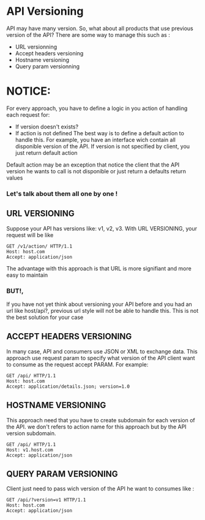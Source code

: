 # API Versioning
API may have many version. So, what about all products that use previous version of the API?
There are some way to manage this such as :

  - URL versionning
  - Accept headers versioning
  - Hostname versioning
  - Query param versionning
# NOTICE:
For every approach, you have to define a logic in you action of handling each request for:

   - If version doesn't exists?
   - If action is not defined
The best way is to define a default action to handle this. For example, you have an interface wich contain all disponible version of the API. If version is not specified by client, you just return default action

Default action may be an exception that notice the client that the API version he wants to call is not disponible or just return a defaults return values

### Let's talk about them all one by one !

## URL VERSIONING
Suppose your API has versions like: v1, v2, v3. With URL VERSIONING, your request will be like
```
GET /v1/action/ HTTP/1.1
Host: host.com
Accept: application/json
```
The advantage with this approach is that URL is more signifiant and more easy to maintain
### BUT!, 
If you have not yet think about versioning your API before and you had an url like host/api?, previous url style will not be able to handle this. This is not the best solution for your case

## ACCEPT HEADERS VERSIONING
In many case, API and consumers use JSON or XML to exchange data. This approach use request param to specify what version of the API client want to consume as the request accept PARAM. 
For example:
```
GET /api/ HTTP/1.1
Host: host.com
Accept: application/details.json; version=1.0
```
## HOSTNAME VERSIONING
This approach need that you have to create subdomain for each version of the API.
we don't refers to action name for this approach but by the API version subdomain.
```
GET /api/ HTTP/1.1
Host: v1.host.com
Accept: application/json
```
## QUERY PARAM VERSIONING

Client just need to pass wich version of the API he want  to consumes like : 
```
GET /api/?version=v1 HTTP/1.1
Host: host.com
Accept: application/json
```
